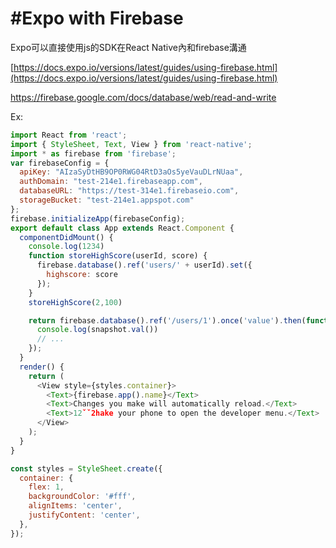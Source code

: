 # \#Expo with Firebase

Expo可以直接使用js的SDK在React Native內和firebase溝通

[https://docs.expo.io/versions/latest/guides/using-firebase.html](https://docs.expo.io/versions/latest/guides/using-firebase.html)

https://firebase.google.com/docs/database/web/read-and-write



Ex:

```js
import React from 'react';
import { StyleSheet, Text, View } from 'react-native';
import * as firebase from 'firebase';
var firebaseConfig = {
  apiKey: "AIzaSyDtHB9OP0RWG04RtD3aOs5yeVauDLrNUaa",
  authDomain: "test-214e1.firebaseapp.com",
  databaseURL: "https://test-314e1.firebaseio.com",
  storageBucket: "test-214e1.appspot.com"
};
firebase.initializeApp(firebaseConfig);
export default class App extends React.Component {
  componentDidMount() {
    console.log(1234)
    function storeHighScore(userId, score) {
      firebase.database().ref('users/' + userId).set({
        highscore: score
      });
    }
    storeHighScore(2,100)

    return firebase.database().ref('/users/1').once('value').then(function(snapshot) {
      console.log(snapshot.val())
      // ...
    });
  }
  render() {
    return (
      <View style={styles.container}>
        <Text>{firebase.app().name}</Text>
        <Text>Changes you make will automatically reload.</Text>
        <Text>12ˇˇ2hake your phone to open the developer menu.</Text>
      </View>
    );
  }
}

const styles = StyleSheet.create({
  container: {
    flex: 1,
    backgroundColor: '#fff',
    alignItems: 'center',
    justifyContent: 'center',
  },
});

```



